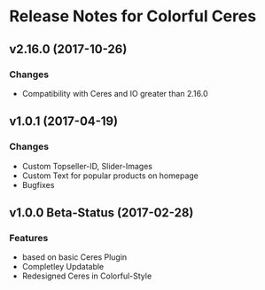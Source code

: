 # Release Notes for Colorful Ceres

## v2.16.0 (2017-10-26)

### Changes
- Compatibility with Ceres and IO greater than 2.16.0

## v1.0.1 (2017-04-19)

### Changes
- Custom Topseller-ID, Slider-Images
- Custom Text for popular products on homepage
- Bugfixes

## v1.0.0 Beta-Status (2017-02-28)

### Features

- based on basic Ceres Plugin
- Completley Updatable
- Redesigned Ceres in Colorful-Style

